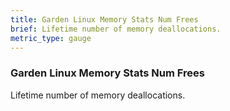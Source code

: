 ```yaml
---
title: Garden Linux Memory Stats Num Frees
brief: Lifetime number of memory deallocations.
metric_type: gauge
---
```


### Garden Linux Memory Stats Num Frees

Lifetime number of memory deallocations.